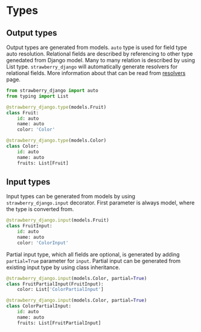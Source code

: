 # Types

## Output types

Output types are generated from models. `auto` type is used for field type auto resolution. Relational fields are described by referencing to other type genedated from Django model. Many to many relation is described by using List type. `strawberry_django` will automatically generate resolvers for relational fields. More information about that can be read from [resolvers](resolvers.md) page.

```python
from strawberry_django import auto
from typing import List

@strawberry_django.type(models.Fruit)
class Fruit:
    id: auto
    name: auto
    color: 'Color'

@strawberry_django.type(models.Color)
class Color:
    id: auto
    name: auto
    fruits: List[Fruit]
```

## Input types

Input types can be generated from models by using `strawberry_django.input` decorator. First parameter is always model, where the type is converted from.


```python
@strawberry_django.input(models.Fruit)
class FruitInput:
    id: auto
    name: auto
    color: 'ColorInput'
```

Partial input type, which all fields are optional, is generated by adding `partial=True` parameter for `input`. Partial input can be generated from existing input type by using class inheritance.

```python
@strawberry_django.input(models.Color, partial=True)
class FruitPartialInput(FruitInput):
    color: List['ColorPartialInput']

@strawberry_django.input(models.Color, partial=True)
class ColorPartialInput:
    id: auto
    name: auto
    fruits: List[FruitPartialInput]
```
